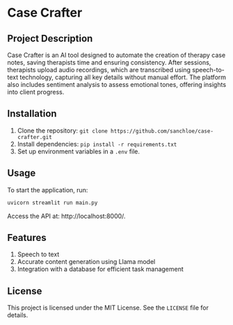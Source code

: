 # Case Crafter
## Project Description
Case Crafter is an AI tool designed to automate the creation of therapy case notes, saving therapists time and ensuring consistency. After sessions, therapists upload audio recordings, which are transcribed using speech-to-text technology, capturing all key details without manual effort. The platform also includes sentiment analysis to assess emotional tones, offering insights into client progress.

## Installation
1. Clone the repository: `git clone https://github.com/sanchloe/case-crafter.git`
2. Install dependencies: `pip install -r requirements.txt`
3. Set up environment variables in a `.env` file.

## Usage
To start the application, run:
```bash
uvicorn streamlit run main.py
```
Access the API at: http://localhost:8000/.

## Features
1. Speech to text
2. Accurate content generation using Llama model
3. Integration with a database for efficient task management

## License
This project is licensed under the MIT License. See the `LICENSE` file for details.